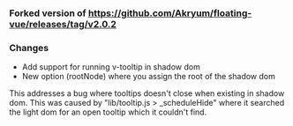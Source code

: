 ### Forked version of https://github.com/Akryum/floating-vue/releases/tag/v2.0.2

### Changes
- Add support for running v-tooltip in shadow dom
- New option (rootNode) where you assign the root of the shadow dom

This addresses a bug where tooltips doesn't close when existing in shadow dom. This was caused by "lib/tooltip.js > _scheduleHide" where it searched the light dom for an open tooltip which it couldn't find.
